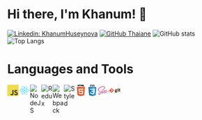 # Hi there, I'm Khanum! :wave:
[![Linkedin: KhanumHuseynova](https://img.shields.io/badge/-KhanumHuseynova-blue?style=flat-square&logo=Linkedin&logoColor=white&linkhttps://https://www.linkedin.com/in/khanum-huseynova-a03b09143)](https://www.linkedin.com/in/khanum-huseynova-a03b09143)
[![GitHub Thaiane](https://img.shields.io/github/followers/khanumhuseynova?label=follow&style=social)](https://github.com/khanumhuseynova)
![GitHub stats](https://github-readme-stats.vercel.app/api?username=KhanumHuseynova&show_icons=true&theme=radical)
![Top Langs](https://github-readme-stats.vercel.app/api/top-langs/?username=khanumhuseynova&layout=compact&theme=gotham&custom_title=Statistics)
# Languages and Tools
<img align="left" alt="JavaScript" width="26px" src="https://raw.githubusercontent.com/github/explore/80688e429a7d4ef2fca1e82350fe8e3517d3494d/topics/javascript/javascript.png" />
<img align="left" alt="React" width="26px" src="https://raw.githubusercontent.com/github/explore/80688e429a7d4ef2fca1e82350fe8e3517d3494d/topics/react/react.png" />
<img align="left" alt="NodeJS"  width="26px" src="https://ijs.gallerycdn.vsassets.io/extensions/ijs/reactnextjssnippets/1.6.0/1604011628777/Microsoft.VisualStudio.Services.Icons.Default" />
<img align="left" alt="Redux" width="26px" src="https://seeklogo.com/images/R/redux-logo-9CA6836C12-seeklogo.com.png" />
<img align="left" alt="Webpack" width="26px" src="https://webpack.js.org/icon-pwa-512x512.d3dae4189855b3a72ff9.png" />
<img align="left" alt="Styled" width="26px" src="https://cdn.hashnode.com/res/hashnode/image/upload/jbhiqodxlyhaqogfuqwy/1486104606.png?w=400&h=400&fit=crop&crop=entropy&auto=compress" />
<img align="left" alt="HTML5" width="26px" src="https://raw.githubusercontent.com/github/explore/80688e429a7d4ef2fca1e82350fe8e3517d3494d/topics/html/html.png" />
<img align="left" alt="CSS3" width="26px" src="https://raw.githubusercontent.com/github/explore/80688e429a7d4ef2fca1e82350fe8e3517d3494d/topics/css/css.png" />
<img align="left" alt="Sass" width="26px" src="https://raw.githubusercontent.com/github/explore/80688e429a7d4ef2fca1e82350fe8e3517d3494d/topics/sass/sass.png" />
<img align="left" alt="GitHub" width="26px" src="https://raw.githubusercontent.com/github/explore/80688e429a7d4ef2fca1e82350fe8e3517d3494d/topics/git/git.png" />

